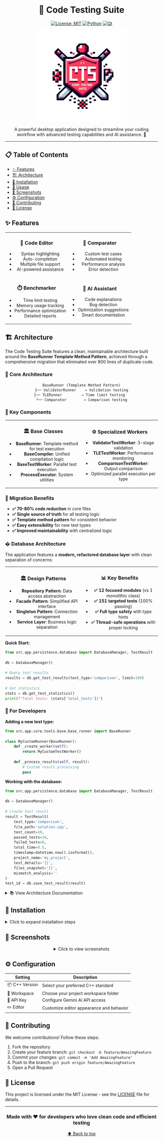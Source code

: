 <div align="center">

# 🚀 Code Testing Suite

[![License: MIT](https://img.shields.io/badge/License-MIT-yellow.svg)](https://opensource.org/licenses/MIT)
[![Python](https://img.shields.io/badge/Python-3.8+-blue.svg)](https://www.python.org)
[![Qt](https://img.shields.io/badge/Qt-6.0+-green.svg)](https://www.qt.io)

<img src="resources/readme/header_image.png" alt="Code Testing Suite" width="300px">

<p align="center">
A powerful desktop application designed to streamline your coding workflow with advanced testing capabilities and AI assistance. 🎯
</p>

</div>

---

## 📋 Table of Contents

- [✨ Features](#-features)
- [🏗️ Architecture](#️-architecture)
- [🚀 Installation](#-installation)
- [📖 Usage](#-usage)
- [📸 Screenshots](#-screenshots)
- [⚙️ Configuration](#️-configuration)
- [🤝 Contributing](#-contributing)
- [📄 License](#-license)

## ✨ Features

<div align="center">
<table>
<tr>
<td width="50%" align="center">

### 📝 Code Editor

- Syntax highlighting
- Auto-completion
- Multiple file support
- AI-powered assistance

</td>
<td width="50%" align="center">

### 🔄 Comparator

- Custom test cases
- Automated testing
- Performance analysis
- Error detection

</td>
</tr>
<tr>
<td width="50%" align="center">

### ⏱️ Benchmarker

- Time limit testing
- Memory usage tracking
- Performance optimization
- Detailed reports

</td>
<td width="50%" align="center">

### 🤖 AI Assistant

- Code explanations
- Bug detection
- Optimization suggestions
- Smart documentation

</td>
</tr>
</table>
</div>

## 🏗️ Architecture

The Code Testing Suite features a clean, maintainable architecture built around the **BaseRunner Template Method Pattern**, achieved through a comprehensive migration that eliminated over 800 lines of duplicate code.

### 🎯 Core Architecture

<div align="center">

```
BaseRunner (Template Method Pattern)
├── ValidatorRunner    → Validation testing
├── TLERunner         → Time limit testing  
└── Comparator        → Comparison testing
```

</div>

### 🔧 Key Components

<div align="center">
<table>
<tr>
<td width="50%" align="center">

### 🏛️ Base Classes

- **BaseRunner**: Template method for test execution
- **BaseCompiler**: Unified compilation logic
- **BaseTestWorker**: Parallel test execution
- **ProcessExecutor**: System utilities

</td>
<td width="50%" align="center">

### ⚙️ Specialized Workers

- **ValidatorTestWorker**: 3-stage validation
- **TLETestWorker**: Performance monitoring  
- **ComparisonTestWorker**: Output comparison
- Optimized parallel execution per type

</td>
</tr>
</table>
</div>

### 🚀 Migration Benefits

- **✅ 70-80% code reduction** in core files
- **✅ Single source of truth** for all testing logic
- **✅ Template method pattern** for consistent behavior
- **✅ Easy extensibility** for new test types
- **✅ Improved maintainability** with centralized logic

### �️ Database Architecture

The application features a **modern, refactored database layer** with clean separation of concerns:

<div align="center">
<table>
<tr>
<td width="50%" align="center">

### 🏛️ Design Patterns

- **Repository Pattern**: Data access abstraction
- **Facade Pattern**: Simplified API interface
- **Singleton Pattern**: Connection management
- **Service Layer**: Business logic separation

</td>
<td width="50%" align="center">

### 📊 Key Benefits

- **✅ 12 focused modules** (vs 1 monolithic class)
- **✅ 151 targeted tests** (100% passing)
- **✅ Full type safety** with type hints
- **✅ Thread-safe operations** with proper locking

</td>
</tr>
</table>
</div>

**Quick Start:**
```python
from src.app.persistence.database import DatabaseManager, TestResult

db = DatabaseManager()

# Query test results
results = db.get_test_results(test_type='comparison', limit=100)

# Get statistics
stats = db.get_test_statistics()
print(f"Total tests: {stats['total_tests']}")
```

### 📖 For Developers

**Adding a new test type:**
```python
from src.app.core.tools.base.base_runner import BaseRunner

class MyCustomRunner(BaseRunner):
    def _create_worker(self):
        return MyCustomTestWorker()
    
    def _process_results(self, result):
        # Custom result processing
        pass
```

**Working with the database:**
```python
from src.app.persistence.database import DatabaseManager, TestResult

db = DatabaseManager()

# Create test result
result = TestResult(
    test_type='comparison',
    file_path='solution.cpp',
    test_count=10,
    passed_tests=10,
    failed_tests=0,
    total_time=0.5,
    timestamp=datetime.now().isoformat(),
    project_name='my_project',
    test_details='{}',
    files_snapshot='{}',
    mismatch_analysis=''
)
test_id = db.save_test_result(result)
```

<details>
<summary>📚 View Architecture Documentation</summary>

**Testing Architecture:**
- [Migration Plan](MIGRATION_PLAN_DETAILED.md) - Complete migration strategy
- [Architecture Patterns](ARCHITECTURE_PATTERNS.md) - Template method implementation  
- [Phase 5 Summary](PHASE_5_COMPLETION_SUMMARY.md) - Cleanup and optimization
- [Phase 6 Results](PHASE_6_VALIDATION_RESULTS.md) - Final validation

**Database Architecture:**
- [Database Architecture](DATABASE_ARCHITECTURE.md) - Comprehensive database documentation
- [Phase 8 Complete](PHASE8_COMPLETE.md) - Database refactoring summary
- [Migration Playbook](MIGRATION_PLAYBOOK.md) - Step-by-step migration guide

</details>

## 🚀 Installation

<details>
<summary>Click to expand installation steps</summary>

1. **Clone the repository**:
   ```bash
   git clone https://github.com/yourusername/code-testing-suite.git
   cd code-testing-suite
   ```

2. **Install dependencies**:
   ```bash
   pip install -r requirements.txt
   ```

3. **Launch the application**:
   ```bash
   python main.py
   ```
</details>

## 📸 Screenshots

<div align="center">

<details>
<summary>Click to view screenshots</summary>

### 🖥️ Main Interface
<img src="resources/readme/main_window.png" alt="Main Window" width="800px">

### ✏️ Code Editor
<img src="resources/readme/editor_window.png" alt="Code Editor" width="800px">

### 🔄 Comparison Testing
<img src="resources/readme/stress_window.png" alt="Comparison Tester" width="800px">

### 📊 Results View
<img src="resources/readme/results.png" alt="Results" width="800px">

### ❓ Help Center
<img src="resources/readme/help_center.png" alt="Help Center" width="800px">

</details>

</div>

## ⚙️ Configuration

<div align="center">

| Setting | Description |
|---------|-------------|
| 📦 C++ Version | Select your preferred C++ standard |
| 📁 Workspace | Choose your project workspace folder |
| 🤖 API Key | Configure Gemini AI API access |
| ✏️ Editor | Customize editor appearance and behavior |

</div>

## 🤝 Contributing

We welcome contributions! Follow these steps:

1. Fork the repository
2. Create your feature branch: `git checkout -b feature/AmazingFeature`
3. Commit your changes: `git commit -m 'Add AmazingFeature'`
4. Push to the branch: `git push origin feature/AmazingFeature`
5. Open a Pull Request

## 📄 License

This project is licensed under the MIT License - see the [LICENSE](LICENSE) file for details.

---

<div align="center">

### Made with ❤️ for developers who love clean code and efficient testing

[⬆ Back to top](#-code-testing-suite)

</div>
